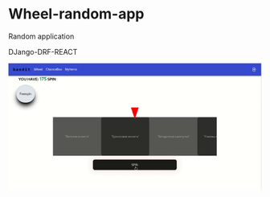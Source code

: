# Wheel-random-app
Random application

DJango-DRF-REACT

![image](https://github.com/Caligulaaa/Wheel-random-app/blob/master/wl.gif)

